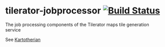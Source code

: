# tilerator-jobprocessor  [![Build Status](https://travis-ci.org/kartotherian/tilerator-jobprocessor.svg?branch=master)](https://travis-ci.org/kartotherian/tilerator-jobprocessor)

The job processing components of the Tilerator maps tile generation service

See [Kartotherian](https://github.com/kartotherian/kartotherian)
